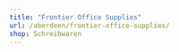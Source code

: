 ```yaml
---
title: "Frontier Office Supplies"
url: /aberdeen/frontier-office-supplies/
shop: Schreibwaren
---
```


